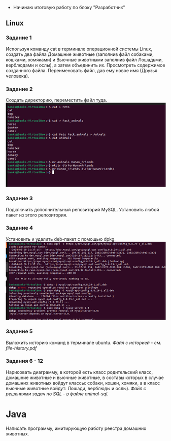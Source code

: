 * Начинаю итоговую работу по блоку "Разработчик"

## Linux

### Задание 1 
Используя команду cat в терминале операционной системы Linux, создать два файла Домашние животные (заполнив файл собаками, кошками, хомяками) и Вьючные животными заполнив файл Лошадьми, верблюдами и ослы), а затем объединить их. Просмотреть содержимое созданного файла. Переименовать файл, дав ему новое имя (Друзья человека).

### Задание 2
Создать директорию, переместить файл туда.
![](./image/scrin1.png)

### Задание 3
Подключить дополнительный репозиторий MySQL. Установить любой пакет из этого репозитория.

### Задание 4
Установить и удалить deb-пакет с помощью dpkg.
![](./image/scrin2.png)

### Задание 5
Выложить историю команд в терминале ubuntu. _Файл с историей - см. file-history.pdf_

### Задания 6 - 12
Нарисовать диаграмму, в которой есть класс родительский класс, домашние животные и вьючные животные, в составы которых в случае домашних животных войдут классы: собаки, кошки, хомяки, а в класс вьючные животные войдут: Лошади, верблюды и ослы). _Файл с решениями задач по SQL - в файле animal-sql._

# Java
Написать программу, имитирующую работу реестра домашних животных.

